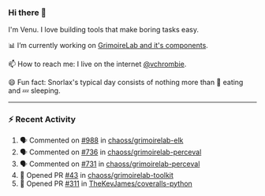 ### Hi there 👋

I'm Venu. I love building tools that make boring tasks easy.

📊 I’m currently working on [GrimoireLab and it's components](https://chaoss.github.io/grimoirelab).

📫 How to reach me: I live on the internet [@vchrombie](https://www.google.co.in/search?q=vchrombie).

😄 Fun fact: Snorlax's typical day consists of nothing more than :doughnut: eating and :zzz: sleeping.

---

### :zap: Recent Activity

<!--START_SECTION:activity-->
1. 🗣 Commented on [#988](https://github.com/chaoss/grimoirelab-elk/issues/988) in [chaoss/grimoirelab-elk](https://github.com/chaoss/grimoirelab-elk)
2. 🗣 Commented on [#736](https://github.com/chaoss/grimoirelab-perceval/issues/736) in [chaoss/grimoirelab-perceval](https://github.com/chaoss/grimoirelab-perceval)
3. 🗣 Commented on [#731](https://github.com/chaoss/grimoirelab-perceval/issues/731) in [chaoss/grimoirelab-perceval](https://github.com/chaoss/grimoirelab-perceval)
4. 💪 Opened PR [#43](https://github.com/chaoss/grimoirelab-toolkit/pull/43) in [chaoss/grimoirelab-toolkit](https://github.com/chaoss/grimoirelab-toolkit)
5. 💪 Opened PR [#311](https://github.com/TheKevJames/coveralls-python/pull/311) in [TheKevJames/coveralls-python](https://github.com/TheKevJames/coveralls-python)
<!--END_SECTION:activity-->

<!--
**vchrombie/vchrombie** is a ✨ _special_ ✨ repository because its `README.md` (this file) appears on your GitHub profile.

Here are some ideas to get you started:

- 🔭 I’m currently working on ...
- 🌱 I’m currently learning ...
- 👯 I’m looking to collaborate on ...
- 🤔 I’m looking for help with ...
- 💬 Ask me about ...
- 📫 How to reach me: ...
- 😄 Pronouns: ...
- ⚡ Fun fact: ...
-->
